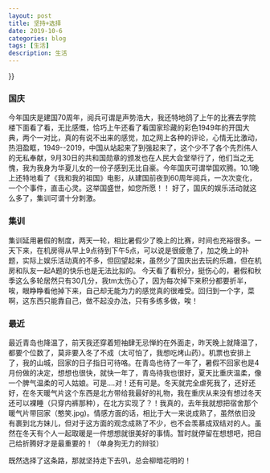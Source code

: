 ```yaml
---
layout: post
title: 坚持+选择
date: 2019-10-6
categories: blog
tags: [生活]
description: 生活
---
```

}}
### 国庆
  今年国庆是建国70周年，阅兵可谓是声势浩大，我还特地鸽了上午的比赛去学院楼下面看了看，无比感慨，恰巧上午还看了看国家珍藏的彩色1949年的开国大典，两个一对比，真的有说不出来的感觉，加之网上各种的评论，心情无比激动，热泪盈眶，1949--2019，中国从站起来了到强起来了，这个少不了各个先烈伟人的无私奉献，9月30日的共和国勋章的颁发也在人民大会堂举行了，他们当之无愧，我为我身为华夏儿女的一份子感到无比自豪。今年国庆可谓举国欢腾。10.1晚上还特地看了《我和我的祖国》电影，从建国前夜到60周年阅兵，一次次变化，一个个事件，直击心灵。这举国盛世，如您所愿！！
  好了，国庆的娱乐活动就这么多了，集训可谓十分刺激。

### 集训

  集训延用暑假的制度，两天一轮，相比暑假少了晚上的比赛，时间也充裕很多。一天下来，在机房得从早上9点待到下午5点，可以说是很疲惫了，加之晚上的补题，实际上娱乐活动真的不多，但回望起来，虽然少了国庆出去玩的乐趣，但在机房和队友一起A题的快乐也是无法比拟的。
  今天看了看积分，挺伤心的，暑假和秋季这么多轮居然只有30几分，我tm太伤心了，因为每次掉下来积分都要折半，唉，眼睁睁看他掉下来，自己却无能为力的感觉真的很难受。回归到一个字，菜啊，这东西只能靠自己，做不起没办法，只有多练多做，唉！

### 最近

  最近青岛也降温了，前天我还穿着短袖肆无忌惮的在外面走，昨天晚上就降温了，都要个位数了，莫非要入冬了不成（太可怕了，我想吃烤山药）。机票也安排上了，我的山城，回家的日子指日可待咯。在青岛也待了一年了，暑假不回家也是4月份做的决定，想想也很快，就快一年了，青岛待我也很好，夏天比重庆温柔，像一个脾气温柔的可人姑娘。可是....对！还有可是。冬天就完全虐死我了，还好还好，在冬天暖气片这个东西是北方带给我最好的礼物，我在重庆从来没有想过冬天还可以裸睡（只穿内裤那种），在北方实现了？！我真的，去年我就想把宿舍那个暖气片带回家（憨笑.jpg)。情感方面的话，相比于大一来说成熟了，虽然依旧没有裹到北方妹儿，但对于这方面的观念成熟了不少，也不会羡慕成双结对的人。虽然在冬天有个人一起取暖是一件想想就很美好的事情。暂时就停留在想想吧，把自己给折腾好才是最重要的！（单身狗无力的辩驳）

  既然选择了这条路，那就坚持走下去叭，总会柳暗花明的！












